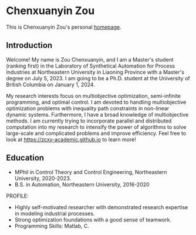 # Chenxuanyin Zou
This is Chenxuanyin Zou's personal [homepage](https://zcxyacademic.com/).

## Introduction
Welcome! My name is Zou Chenxuanyin, and I am a Master's student (ranking first) in the Laboratory of Synthetical Automation for Process Industries at Northeastern University in Liaoning Province with a Master's degree on July 5, 2023. I am going to be a Ph.D. student at the University of British Columbia on January 1, 2024.

My research interests focus on multiobjective optimization, semi-infinite programming, and optimal control. I am devoted to handling multiobjective optimization problems with inequality path constraints in non-linear dynamic systems. Furthermore, I have a broad knowledge of multiobjective methods. I am currently trying to incorporate parallel and distributed computation into my research to intensify the power of algorithms to solve large-scale and complicated problems and improve efficiency. Feel free to look at https://zcxy-academic.github.io to learn more!


## Education
* MPhil in Control Theory and Control  Engineering, Northeastern University, 2020-2023.
* B.S. in Automation, Northeastern University, 2016-2020


PROFILE:
* Highly self-motivated researcher with demonstrated research expertise in modeling industrial processes. 
* Strong optimization foundations with a good sense of teamwork.
* Programming Skills: Matlab, C.

